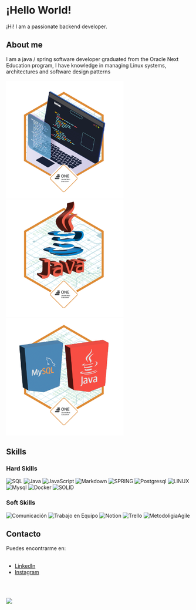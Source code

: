 # ¡Hello World!

¡Hi! I am a passionate backend developer.

## About me


I am a java / spring software developer graduated from the Oracle Next Education program, I have knowledge in managing Linux systems, architectures and software design patterns
<br> 
</br>
<img height="320" src="./insignias/cms_files_10224_1671210503Prancheta_3.png" />
<img height="320" src="./insignias/cms_files_10224_1671211831Prancheta_8.png" />
<img height="320" src="./insignias/cms_files_10224_1677508436Prancheta_1.png" />

## Skills

### Hard Skills
![SQL](https://img.shields.io/badge/Sql-%23E34F26.svg?style=for-the-badge&logo=Sql&logoColor=white) ![Java](https://img.shields.io/badge/java-%23ED8B00.svg?style=for-the-badge&logo=java&logoColor=white) ![JavaScript](https://img.shields.io/badge/javascript-%23323330.svg?style=for-the-badge&logo=javascript&logoColor=%23F7DF1E) ![Markdown](https://img.shields.io/badge/markdown-%23000000.svg?style=for-the-badge&logo=markdown&logoColor=white)  ![SPRING](https://img.shields.io/badge/SPRING-e0e0e0?style=for-the-badge&logo=spring&logoColor=080A13) ![Postgresql](https://img.shields.io/badge/Postgresql-203759?style=for-the-badge&logo=Postgresql&logoColor=EEF37B) ![LINUX](https://img.shields.io/badge/Linux-FCC624?style=for-the-badge&logo=linux&logoColor=black) ![Mysql](https://img.shields.io/badge/Mysql-%23026AA7.svg?style=for-the-badge&logo=Mysql&logoColor=white) ![Docker](https://img.shields.io/badge/docker-%23000000.svg?style=for-the-badge&logo=docker&logoColor=white)
![SOLID](https://img.shields.io/badge/SOLID-hotpink.svg?style=for-the-badge&logo=SOLID&logoColor=white)

### Soft Skills

![Comunicación](https://img.shields.io/badge/Comunicación-9890FF.svg?style=for-the-badge&logo=Comunicación%20After%20Effects&logoColor=white) ![Trabajo en Equipo](https://img.shields.io/badge/Trabajo_en_Equipo-1199FF.svg?style=for-the-badge&logo=TrabajoenEquipo%20Audition&logoColor=white)
![Notion](https://img.shields.io/badge/NOTION-hotpink.svg?style=for-the-badge&logo=Notion&logoColor=white) ![Trello](https://img.shields.io/badge/Trello-9999FF.svg?style=for-the-badge&logo=Trello&logoColor=white) ![MetodoligiaAgile](https://img.shields.io/badge/Agile-9999FF.svg?style=for-the-badge&logo=Agile%20Audition&logoColor=white)


## Contacto

Puedes encontrarme en:
<br> 
</br>

- [LinkedIn]([https://www.linkedin.com/tu_perfil](https://www.linkedin.com/in/juan-camilo-sandoval-hernandez-0188a424b/))
- [Instagram]([https://www.twitter.com/tu_perfil](https://www.instagram.com/camilosandoval_0/))
<br>
<br>

![](https://github-readme-stats.vercel.app/api/top-langs/?username=CamSandoval&theme=radical&hide_border=true&include_all_commits=true&count_private=false&layout=compact) 

